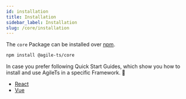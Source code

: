 ```yaml
---
id: installation
title: Installation
sidebar_label: Installation
slug: /core/installation
---
```


The `core` Package can be installed over [npm](https://www.npmjs.com/).

```bash npm2yarn
npm install @agile-ts/core 
```
In case you prefer following Quick Start Guides,
which show you how to install and use AgileTs in a specific Framework. 🚀
- [React](../../quick_start/React.md)
- [Vue](../../quick_start/Vue.md)